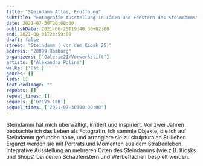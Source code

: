 ```yaml
---
title: "Steindamm Atlas, Eröffnung"
subtitle: "Fotografie Ausstellung in Läden und Fenstern des Steindamms"
date: 2021-07-30T20:00:00
publishDate: 2021-06-25T19:40:36+02:00
end: 2021-08-01T23:59:00
draft: false
street: "Steindamm ( vor dem Kiosk 25)"
address: "20099 Hamburg"
organizers: ["Galerie21/Vorwerkstift"]
artists: ['Alexandra Polina']
walks: ['Ost']
genres: []
kids: []
featuredImage: ""
repeats: []
repeat_times: []
sequels: ['G21VS_18B']
sequel_times: ['2021-07-30T00:00:00']
---
```


Steindamm hat mich überwältigt, irritiert und inspiriert. Vor zwei Jahren beobachte ich das Leben als Fotografin. Ich sammle Objekte, die ich auf Steindamm gefunden habe, und arrangiere sie zu skulpturalen Stillleben. Ergänzt werden sie mit Porträts und Momenten aus dem Straßenleben. Integrative Ausstellung an mehreren Orten des Steindamms (wie z.B. Kiosks und Shops) bei denen Schaufenstern und Werbeflächen bespielt werden.